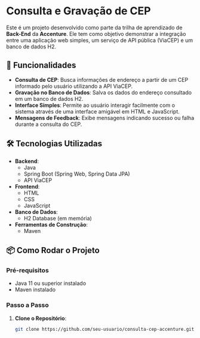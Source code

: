 # Consulta e Gravação de CEP

Este é um projeto desenvolvido como parte da trilha de aprendizado de **Back-End** da **Accenture**. Ele tem como objetivo demonstrar a integração entre uma aplicação web simples, um serviço de API pública (ViaCEP) e um banco de dados H2.

## 🚀 Funcionalidades

- **Consulta de CEP**: Busca informações de endereço a partir de um CEP informado pelo usuário utilizando a API ViaCEP.
- **Gravação no Banco de Dados**: Salva os dados do endereço consultado em um banco de dados H2.
- **Interface Simples**: Permite ao usuário interagir facilmente com o sistema através de uma interface amigável em HTML e JavaScript.
- **Mensagens de Feedback**: Exibe mensagens indicando sucesso ou falha durante a consulta do CEP.

## 🛠️ Tecnologias Utilizadas

- **Backend**:
  - Java
  - Spring Boot (Spring Web, Spring Data JPA)
  - API ViaCEP
- **Frontend**:
  - HTML
  - CSS
  - JavaScript
- **Banco de Dados**:
  - H2 Database (em memória)
- **Ferramentas de Construção**:
  - Maven

## 📦 Como Rodar o Projeto

### Pré-requisitos
- Java 11 ou superior instalado
- Maven instalado

### Passo a Passo

1. **Clone o Repositório**:
   ```bash
   git clone https://github.com/seu-usuario/consulta-cep-accenture.git
